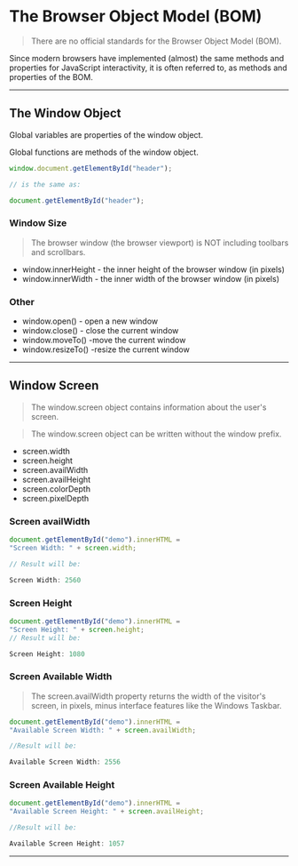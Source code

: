 # The Browser Object Model (BOM)

> There are no official standards for the Browser Object Model (BOM).

Since modern browsers have implemented (almost) the same methods and properties for JavaScript interactivity, it is often referred to, as methods and properties of the BOM.

---

## The Window Object

Global variables are properties of the window object.

Global functions are methods of the window object.

```javascript
window.document.getElementById("header");

// is the same as:

document.getElementById("header");
```

### Window Size

> The browser window (the browser viewport) is NOT including toolbars and scrollbars.

* window.innerHeight - the inner height of the browser window (in pixels)
* window.innerWidth - the inner width of the browser window (in pixels)

### Other

* window.open() - open a new window
* window.close() - close the current window
* window.moveTo() -move the current window
* window.resizeTo() -resize the current window

---

## Window Screen

> The window.screen object contains information about the user's screen.

> The window.screen object can be written without the window prefix.

* screen.width
* screen.height
* screen.availWidth
* screen.availHeight
* screen.colorDepth
* screen.pixelDepth

### Screen availWidth

```javascript
document.getElementById("demo").innerHTML =
"Screen Width: " + screen.width;

// Result will be:

Screen Width: 2560
```

### Screen Height

```javascript
document.getElementById("demo").innerHTML =
"Screen Height: " + screen.height;
// Result will be:

Screen Height: 1080
```

### Screen Available Width

> The screen.availWidth property returns the width of the visitor's screen, in pixels, minus interface features like the Windows Taskbar.

```javascript
document.getElementById("demo").innerHTML =
"Available Screen Width: " + screen.availWidth;

//Result will be:

Available Screen Width: 2556
```

### Screen Available Height

```javascript
document.getElementById("demo").innerHTML =
"Available Screen Height: " + screen.availHeight;

//Result will be:

Available Screen Height: 1057
```

---